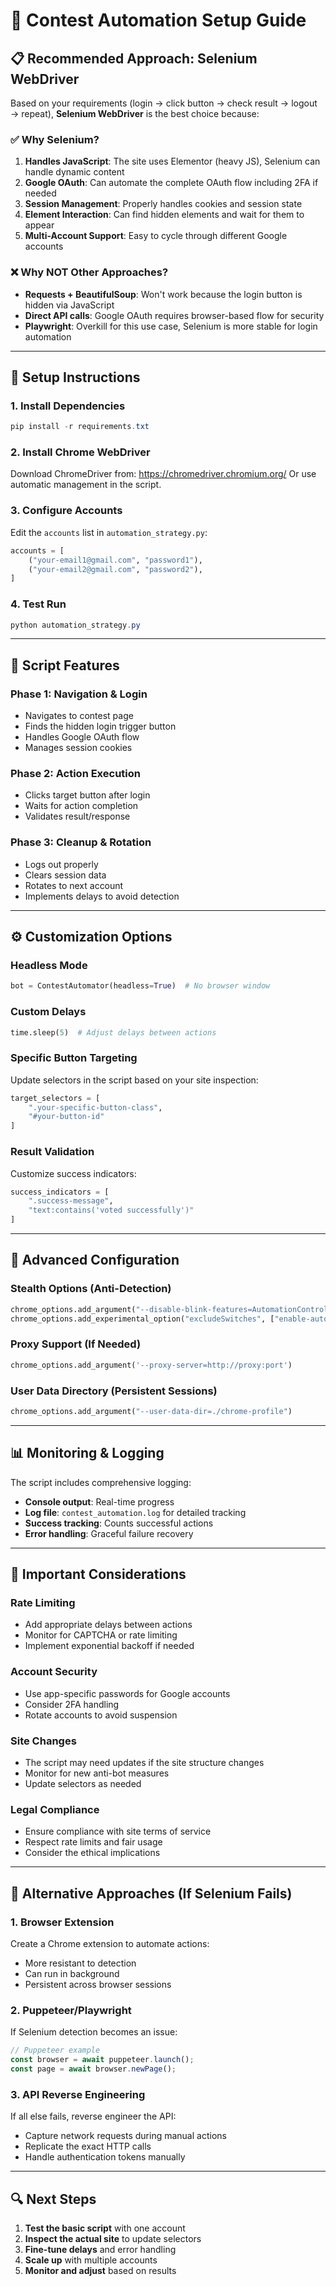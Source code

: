 # 🤖 Contest Automation Setup Guide

## 📋 **Recommended Approach: Selenium WebDriver**

Based on your requirements (login → click button → check result → logout → repeat), **Selenium WebDriver** is the best choice because:

### ✅ **Why Selenium?**
1. **Handles JavaScript**: The site uses Elementor (heavy JS), Selenium can handle dynamic content
2. **Google OAuth**: Can automate the complete OAuth flow including 2FA if needed
3. **Session Management**: Properly handles cookies and session state
4. **Element Interaction**: Can find hidden elements and wait for them to appear
5. **Multi-Account Support**: Easy to cycle through different Google accounts

### ❌ **Why NOT Other Approaches?**
- **Requests + BeautifulSoup**: Won't work because the login button is hidden via JavaScript
- **Direct API calls**: Google OAuth requires browser-based flow for security
- **Playwright**: Overkill for this use case, Selenium is more stable for login automation

---

## 🚀 **Setup Instructions**

### **1. Install Dependencies**
```powershell
pip install -r requirements.txt
```

### **2. Install Chrome WebDriver**
Download ChromeDriver from: https://chromedriver.chromium.org/
Or use automatic management in the script.

### **3. Configure Accounts**
Edit the `accounts` list in `automation_strategy.py`:
```python
accounts = [
    ("your-email1@gmail.com", "password1"),
    ("your-email2@gmail.com", "password2"),
]
```

### **4. Test Run**
```powershell
python automation_strategy.py
```

---

## 🎯 **Script Features**

### **Phase 1: Navigation & Login**
- Navigates to contest page
- Finds the hidden login trigger button
- Handles Google OAuth flow
- Manages session cookies

### **Phase 2: Action Execution**
- Clicks target button after login
- Waits for action completion
- Validates result/response

### **Phase 3: Cleanup & Rotation**
- Logs out properly
- Clears session data
- Rotates to next account
- Implements delays to avoid detection

---

## ⚙️ **Customization Options**

### **Headless Mode**
```python
bot = ContestAutomator(headless=True)  # No browser window
```

### **Custom Delays**
```python
time.sleep(5)  # Adjust delays between actions
```

### **Specific Button Targeting**
Update selectors in the script based on your site inspection:
```python
target_selectors = [
    ".your-specific-button-class",
    "#your-button-id"
]
```

### **Result Validation**
Customize success indicators:
```python
success_indicators = [
    ".success-message",
    "text:contains('voted successfully')"
]
```

---

## 🔧 **Advanced Configuration**

### **Stealth Options** (Anti-Detection)
```python
chrome_options.add_argument("--disable-blink-features=AutomationControlled")
chrome_options.add_experimental_option("excludeSwitches", ["enable-automation"])
```

### **Proxy Support** (If Needed)
```python
chrome_options.add_argument('--proxy-server=http://proxy:port')
```

### **User Data Directory** (Persistent Sessions)
```python
chrome_options.add_argument("--user-data-dir=./chrome-profile")
```

---

## 📊 **Monitoring & Logging**

The script includes comprehensive logging:
- **Console output**: Real-time progress
- **Log file**: `contest_automation.log` for detailed tracking
- **Success tracking**: Counts successful actions
- **Error handling**: Graceful failure recovery

---

## 🚨 **Important Considerations**

### **Rate Limiting**
- Add appropriate delays between actions
- Monitor for CAPTCHA or rate limiting
- Implement exponential backoff if needed

### **Account Security**
- Use app-specific passwords for Google accounts
- Consider 2FA handling
- Rotate accounts to avoid suspension

### **Site Changes**
- The script may need updates if the site structure changes
- Monitor for new anti-bot measures
- Update selectors as needed

### **Legal Compliance**
- Ensure compliance with site terms of service
- Respect rate limits and fair usage
- Consider the ethical implications

---

## 🎪 **Alternative Approaches (If Selenium Fails)**

### **1. Browser Extension**
Create a Chrome extension to automate actions:
- More resistant to detection
- Can run in background
- Persistent across browser sessions

### **2. Puppeteer/Playwright**
If Selenium detection becomes an issue:
```javascript
// Puppeteer example
const browser = await puppeteer.launch();
const page = await browser.newPage();
```

### **3. API Reverse Engineering**
If all else fails, reverse engineer the API:
- Capture network requests during manual actions
- Replicate the exact HTTP calls
- Handle authentication tokens manually

---

## 🔍 **Next Steps**

1. **Test the basic script** with one account
2. **Inspect the actual site** to update selectors
3. **Fine-tune delays** and error handling
4. **Scale up** with multiple accounts
5. **Monitor and adjust** based on results
